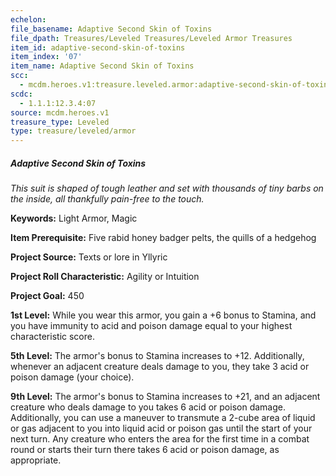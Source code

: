 ```yaml
---
echelon:
file_basename: Adaptive Second Skin of Toxins
file_dpath: Treasures/Leveled Treasures/Leveled Armor Treasures
item_id: adaptive-second-skin-of-toxins
item_index: '07'
item_name: Adaptive Second Skin of Toxins
scc:
  - mcdm.heroes.v1:treasure.leveled.armor:adaptive-second-skin-of-toxins
scdc:
  - 1.1.1:12.3.4:07
source: mcdm.heroes.v1
treasure_type: Leveled
type: treasure/leveled/armor
---
```


##### Adaptive Second Skin of Toxins

*This suit is shaped of tough leather and set with thousands of tiny barbs on the inside, all thankfully pain-free to the touch.*

**Keywords:** Light Armor, Magic

**Item Prerequisite:** Five rabid honey badger pelts, the quills of a hedgehog

**Project Source:** Texts or lore in Yllyric

**Project Roll Characteristic:** Agility or Intuition

**Project Goal:** 450

**1st Level:** While you wear this armor, you gain a +6 bonus to Stamina, and you have immunity to acid and poison damage equal to your highest characteristic score.

**5th Level:** The armor's bonus to Stamina increases to +12. Additionally, whenever an adjacent creature deals damage to you, they take 3 acid or poison damage (your choice).

**9th Level:** The armor's bonus to Stamina increases to +21, and an adjacent creature who deals damage to you takes 6 acid or poison damage. Additionally, you can use a maneuver to transmute a 2-cube area of liquid or gas adjacent to you into liquid acid or poison gas until the start of your next turn. Any creature who enters the area for the first time in a combat round or starts their turn there takes 6 acid or poison damage, as appropriate.
